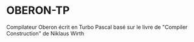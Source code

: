 # OBERON-TP
Compilateur Oberon écrit en Turbo Pascal basé sur le livre de "Compiler Construction" de Niklaus Wirth
